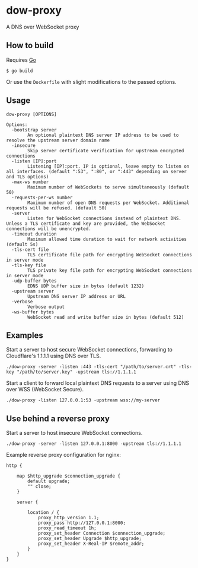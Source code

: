 # dow-proxy
A DNS over WebSocket proxy
## How to build
Requires [Go](https://go.dev/)
```
$ go build
```
Or use the `Dockerfile` with slight modifications to the passed options.
## Usage
```
dow-proxy [OPTIONS]

Options:
  -bootstrap server
        An optional plaintext DNS server IP address to be used to resolve the upstream server domain name
  -insecure
        Skip server certificate verification for upstream encrypted connections
  -listen [IP]:port
        Listening [IP]:port. IP is optional, leave empty to listen on all interfaces. (default ":53", ":80", or ":443" depending on server and TLS options)
  -max-ws number
        Maximum number of WebSockets to serve simultaneously (default 50)
  -requests-per-ws number
        Maximum number of open DNS requests per WebSocket. Additional requests will be refused. (default 50)
  -server
        Listen for WebSocket connections instead of plaintext DNS. Unless a TLS certificate and key are provided, the WebSocket connections will be unencrypted.
  -timeout duration
        Maximum allowed time duration to wait for network activities (default 5s)
  -tls-cert file
        TLS certificate file path for encrypting WebSocket connections in server mode
  -tls-key file
        TLS private key file path for encrypting WebSocket connections in server mode
  -udp-buffer bytes
        EDNS UDP buffer size in bytes (default 1232)
  -upstream server
        Upstream DNS server IP address or URL
  -verbose
        Verbose output
  -ws-buffer bytes
        WebSocket read and write buffer size in bytes (default 512)
```
## Examples
Start a server to host secure WebSocket connections, forwarding to Cloudflare's 1.1.1.1 using DNS over TLS.
```
./dow-proxy -server -listen :443 -tls-cert "/path/to/server.crt" -tls-key "/path/to/server.key" -upstream tls://1.1.1.1
```
Start a client to forward local plaintext DNS requests to a server using DNS over WSS (WebSocket Secure).
```
./dow-proxy -listen 127.0.0.1:53 -upstream wss://my-server
```
## Use behind a reverse proxy
Start a server to host insecure WebSocket connections.
```
./dow-proxy -server -listen 127.0.0.1:8000 -upstream tls://1.1.1.1
```
Example reverse proxy configuration for nginx:
```
http {

    map $http_upgrade $connection_upgrade {
        default upgrade;
        "" close;
    }

    server {

        location / {
            proxy_http_version 1.1;
            proxy_pass http://127.0.0.1:8000;
            proxy_read_timeout 1h;
            proxy_set_header Connection $connection_upgrade;
            proxy_set_header Upgrade $http_upgrade;
            proxy_set_header X-Real-IP $remote_addr;
        }
    }
}
```
